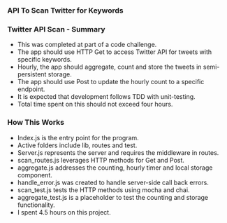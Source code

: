 ### API To Scan Twitter for Keywords

### Twitter API Scan - Summary
+ This was completed at part of a code challenge.
+ The app should use HTTP Get to access Twitter API for tweets with specific keywords.
+ Hourly, the app should aggregate, count and store the tweets in semi-persistent storage.
+ The app should use Post to update the hourly count to a specific endpoint.
+ It is expected that development follows TDD with unit-testing.
+ Total time spent on this should not exceed four hours.

### How This Works
+ Index.js is the entry point for the program.
+ Active folders include lib, routes and test.
+ Server.js represents the server and requires the middleware in routes.
+ scan_routes.js leverages HTTP methods for Get and Post.
+ aggregate.js addresses the counting, hourly timer and local storage component.
+ handle_error.js was created to handle server-side call back errors.
+ scan_test.js tests the HTTP methods using mocha and chai.
+ aggregate_test.js is a placeholder to test the counting and storage functionality.
+ I spent 4.5 hours on this project.
